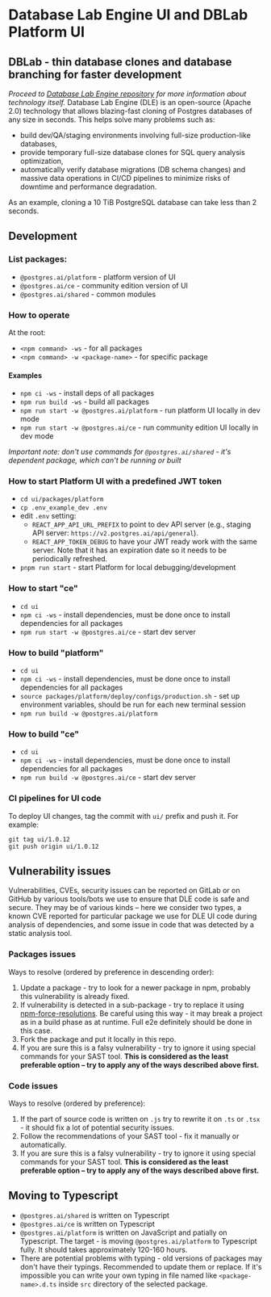 # Database Lab Engine UI and DBLab Platform UI

## DBLab - thin database clones and database branching for faster development

_Proceed to [Database Lab Engine repository](https://gitlab.com/postgres-ai/database-lab) for more information about technology itself._
Database Lab Engine (DLE) is an open-source (Apache 2.0) technology that allows blazing-fast cloning of Postgres databases of any size in seconds. This helps solve many problems such as:

- build dev/QA/staging environments involving full-size production-like databases,
- provide temporary full-size database clones for SQL query analysis optimization,
- automatically verify database migrations (DB schema changes) and massive data operations in CI/CD pipelines to minimize risks of downtime and performance degradation.

As an example, cloning a 10 TiB PostgreSQL database can take less than 2 seconds.

## Development

### List packages:

- `@postgres.ai/platform` - platform version of UI
- `@postgres.ai/ce` - community edition version of UI
- `@postgres.ai/shared` - common modules

### How to operate

At the root:

- `<npm command> -ws` - for all packages
- `<npm command> -w <package-name>` - for specific package

#### Examples
- `npm ci -ws` - install deps of all packages
- `npm run build -ws` - build all packages
- `npm run start -w @postgres.ai/platform` - run platform UI locally in dev mode
- `npm run start -w @postgres.ai/ce` - run community edition UI locally in dev mode

_Important note: don't use commands for `@postgres.ai/shared` - it's dependent package, which can't be running or built_

### How to start Platform UI with a predefined JWT token
- `cd ui/packages/platform`
- `cp .env_example_dev .env`
- edit `.env` setting:
    - `REACT_APP_API_URL_PREFIX` to point to dev API server (e.g., staging API server: `https://v2.postgres.ai/api/general`).
    - `REACT_APP_TOKEN_DEBUG` to have your JWT ready work with the same server. Note that it has an expiration date so it needs to be periodically refreshed.
- `pnpm run start` - start Platform for local debugging/development

### How to start "ce"
- `cd ui`
- `npm ci -ws` - install dependencies, must be done once to install dependencies for all packages
- `npm run start -w @postgres.ai/ce` - start dev server

### How to build "platform"

- `cd ui`
- `npm ci -ws` - install dependencies, must be done once to install dependencies for all packages
- `source packages/platform/deploy/configs/production.sh` - set up environment variables, should be run for each new terminal session
- `npm run build -w @postgres.ai/platform`

### How to build "ce"

- `cd ui`
- `npm ci -ws` - install dependencies, must be done once to install dependencies for all packages
- `npm run build -w @postgres.ai/ce` - start dev server

### CI pipelines for UI code

To deploy UI changes, tag the commit with `ui/` prefix and push it. For example:

```shell
git tag ui/1.0.12
git push origin ui/1.0.12
```

## Vulnerability issues
Vulnerabilities, CVEs, security issues can be reported on GitLab or on GitHub by various tools/bots we use to ensure that DLE code is safe and secure. They may be of various kinds – here we consider two types, a known CVE reported for particular package we use for DLE UI code during analysis of dependencies, and some issue in code that was detected by a static analysis tool.

### Packages issues
Ways to resolve (ordered by preference in descending order):
1. Update a package - try to look for a newer package in npm, probably this vulnerability is already fixed.
2. If vulnerability is detected in a sub-package - try to replace it using [npm-force-resolutions](https://www.npmjs.com/package/npm-force-resolutions). Be careful using this way - it may break a project as in a build phase as at runtime. Full e2e definitely should be done in this case.
3. Fork the package and put it locally in this repo.
4. If you are sure this is a falsy vulnerability - try to ignore it using special commands for your SAST tool. **This is considered as the least preferable option – try to apply any of the ways described above first.**

### Code issues
Ways to resolve (ordered by preference):
1. If the part of source code is written on `.js` try to rewrite it on `.ts` or `.tsx` - it should fix a lot of potential security issues.
2. Follow the recommendations of your SAST tool - fix it manually or automatically.
3. If you are sure this is a falsy vulnerability - try to ignore it using special commands for your SAST tool. **This is considered as the least preferable option – try to apply any of the ways described above first.**

<!-- TODO: move this ^ to the main README.md and CONTRIBUTING.md -->

## Moving to Typescript
- `@postgres.ai/shared` is written on Typescript
- `@postgres.ai/ce` is written on Typescript
- `@postgres.ai/platform` is written on JavaScript and patially on Typescript. The target - is moving `@postgres.ai/platform` to Typescript fully. It should takes approximately 120-160 hours.
- There are potential problems with typing - old versions of packages may don't have their typings. Recommended to update them or replace. If it's impossible you can write your own typing in file named like `<package-name>.d.ts` inside `src` directory of the selected package.
